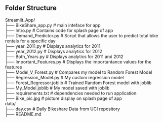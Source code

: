 ## Folder Structure
Streamlit_App/   
├── BikeShare_app.py # main inteface for app  
├── Intro.py # Contains code for splash page of app  
├── Demand_Predictor.py # Script that allows the user to predict total bike rentals for a specific day  
├── year_2011.py # Displays analytics for 2011  
├── year_2012.py # Displays analytics for 2012  
├── Both_Years.py # Displays analytics for 2011 and 2012  
├── Important_Features.py # Displays the importantance values for the features  
├── Model_V_Forest.py # Compares my model to Random Forest Model  
├── Regression_Model.py # My custom regression model  
├── Forest_Regressor.joblib # Trained Random Forest model with joblib  
├── My_Model.joblib # My model saved with joblib  
├── requirements.txt # dependencies needed to run application  
├── Bike_pic.jpg # picture display on splash page of app  
data/  
├── day.csv # Daily Bikeshare Data from UCI repository   
├── README.md

